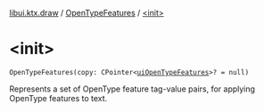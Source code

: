 [libui.ktx.draw](../index.md) / [OpenTypeFeatures](index.md) / [&lt;init&gt;](./-init-.md)

# &lt;init&gt;

`OpenTypeFeatures(copy: CPointer<`[`uiOpenTypeFeatures`](../../libui/ui-open-type-features.md)`>? = null)`

Represents a set of OpenType feature tag-value pairs, for applying OpenType features to text.

